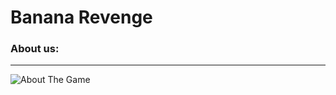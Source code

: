 # Banana Revenge

### About us:
----
![About The Game](https://github.com/Green000/Chillenium_game/Assets/ReadmeAssets/aboutTheGame.png)